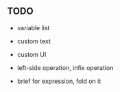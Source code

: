 ## TODO

- variable list

- custom text

- custom UI

- left-side operation, infix operation

- brief for expression, fold on it

